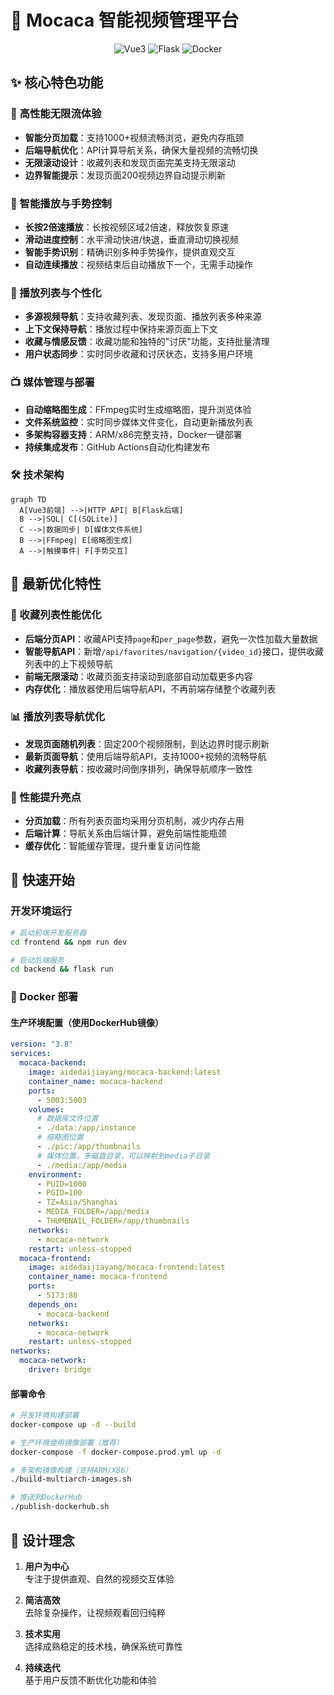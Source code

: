 # 🚀 Mocaca 智能视频管理平台

<div align="center">
  <img src="https://img.shields.io/badge/Vue-3-green" alt="Vue3">
  <img src="https://img.shields.io/badge/Flask-2.3-blue" alt="Flask">
  <img src="https://img.shields.io/badge/Docker-多架构支持-blueviolet" alt="Docker">
</div>

## ✨ 核心特色功能

### 🚀 高性能无限流体验
- **智能分页加载**：支持1000+视频流畅浏览，避免内存瓶颈
- **后端导航优化**：API计算导航关系，确保大量视频的流畅切换
- **无限滚动设计**：收藏列表和发现页面完美支持无限滚动
- **边界智能提示**：发现页面200视频边界自动提示刷新

### 🎯 智能播放与手势控制
- **长按2倍速播放**：长按视频区域2倍速，释放恢复原速
- **滑动进度控制**：水平滑动快进/快退，垂直滑动切换视频
- **智能手势识别**：精确识别多种手势操作，提供直观交互
- **自动连续播放**：视频结束后自动播放下一个，无需手动操作

### 🔄 播放列表与个性化
- **多源视频导航**：支持收藏列表、发现页面、播放列表多种来源
- **上下文保持导航**：播放过程中保持来源页面上下文
- **收藏与情感反馈**：收藏功能和独特的"讨厌"功能，支持批量清理
- **用户状态同步**：实时同步收藏和讨厌状态，支持多用户环境

### 📺 媒体管理与部署
- **自动缩略图生成**：FFmpeg实时生成缩略图，提升浏览体验
- **文件系统监控**：实时同步媒体文件变化，自动更新播放列表
- **多架构容器支持**：ARM/x86完整支持，Docker一键部署
- **持续集成发布**：GitHub Actions自动化构建发布

### 🛠️ 技术架构
```mermaid
graph TD
  A[Vue3前端] -->|HTTP API| B[Flask后端]
  B -->|SQL| C[(SQLite)]
  C -->|数据同步| D[媒体文件系统]
  B -->|FFmpeg| E[缩略图生成]
  A -->|触摸事件| F[手势交互]
```

## 🎯 最新优化特性

### 🔄 收藏列表性能优化
- **后端分页API**：收藏API支持`page`和`per_page`参数，避免一次性加载大量数据
- **智能导航API**：新增`/api/favorites/navigation/{video_id}`接口，提供收藏列表中的上下视频导航
- **前端无限滚动**：收藏页面支持滚动到底部自动加载更多内容
- **内存优化**：播放器使用后端导航API，不再前端存储整个收藏列表

### 📊 播放列表导航优化
- **发现页面随机列表**：固定200个视频限制，到达边界时提示刷新
- **最新页面导航**：使用后端导航API，支持1000+视频的流畅导航
- **收藏列表导航**：按收藏时间倒序排列，确保导航顺序一致性

### 🚀 性能提升亮点
- **分页加载**：所有列表页面均采用分页机制，减少内存占用
- **后端计算**：导航关系由后端计算，避免前端性能瓶颈
- **缓存优化**：智能缓存管理，提升重复访问性能

## 🚀 快速开始

### 开发环境运行
```bash
# 启动前端开发服务器
cd frontend && npm run dev

# 启动后端服务
cd backend && flask run
```

### 🐳 Docker 部署

#### 生产环境配置（使用DockerHub镜像）
```yaml
version: "3.8"
services:
  mocaca-backend:
    image: aidedaijiayang/mocaca-backend:latest
    container_name: mocaca-backend
    ports:
      - 5003:5003
    volumes:
      # 数据库文件位置
      - ./data:/app/instance
      # 缩略图位置
      - ./pic:/app/thumbnails
      # 媒体位置，多磁盘目录，可以映射到media子目录
      - ./media:/app/media
    environment:
      - PUID=1000
      - PGID=100
      - TZ=Asia/Shanghai
      - MEDIA_FOLDER=/app/media
      - THUMBNAIL_FOLDER=/app/thumbnails
    networks:
      - mocaca-network
    restart: unless-stopped
  mocaca-frontend:
    image: aidedaijiayang/mocaca-frontend:latest
    container_name: mocaca-frontend
    ports:
      - 5173:80
    depends_on:
      - mocaca-backend
    networks:
      - mocaca-network
    restart: unless-stopped
networks:
  mocaca-network:
    driver: bridge
```

#### 部署命令
```bash
# 开发环境构建部署
docker-compose up -d --build

# 生产环境使用镜像部署（推荐）
docker-compose -f docker-compose.prod.yml up -d

# 多架构镜像构建（支持ARM/X86）
./build-multiarch-images.sh

# 推送到DockerHub
./publish-dockerhub.sh
```

## 📌 设计理念

1. **用户为中心**  
   专注于提供直观、自然的视频交互体验

2. **简洁高效**  
   去除复杂操作，让视频观看回归纯粹

3. **技术实用**  
   选择成熟稳定的技术栈，确保系统可靠性

4. **持续迭代**  
   基于用户反馈不断优化功能和体验
